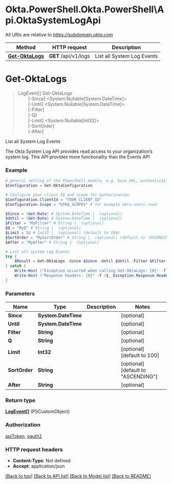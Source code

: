 # Okta.PowerShell.Okta.PowerShell\Api.OktaSystemLogApi

All URIs are relative to *https://subdomain.okta.com*

Method | HTTP request | Description
------------- | ------------- | -------------
[**Get-OktaLogs**](OktaSystemLogApi.md#Get-OktaLogs) | **GET** /api/v1/logs | List all System Log Events


<a id="Get-OktaLogs"></a>
# **Get-OktaLogs**
> LogEvent[] Get-OktaLogs<br>
> &nbsp;&nbsp;&nbsp;&nbsp;&nbsp;&nbsp;&nbsp;&nbsp;[-Since] <System.Nullable[System.DateTime]><br>
> &nbsp;&nbsp;&nbsp;&nbsp;&nbsp;&nbsp;&nbsp;&nbsp;[-Until] <System.Nullable[System.DateTime]><br>
> &nbsp;&nbsp;&nbsp;&nbsp;&nbsp;&nbsp;&nbsp;&nbsp;[-Filter] <String><br>
> &nbsp;&nbsp;&nbsp;&nbsp;&nbsp;&nbsp;&nbsp;&nbsp;[-Q] <String><br>
> &nbsp;&nbsp;&nbsp;&nbsp;&nbsp;&nbsp;&nbsp;&nbsp;[-Limit] <System.Nullable[Int32]><br>
> &nbsp;&nbsp;&nbsp;&nbsp;&nbsp;&nbsp;&nbsp;&nbsp;[-SortOrder] <String><br>
> &nbsp;&nbsp;&nbsp;&nbsp;&nbsp;&nbsp;&nbsp;&nbsp;[-After] <String><br>

List all System Log Events

The Okta System Log API provides read access to your organization’s system log. This API provides more functionality than the Events API

### Example
```powershell
# general setting of the PowerShell module, e.g. base URL, authentication, etc
$Configuration = Get-OktaConfiguration

# Configure your client ID and scope for authorization
$Configuration.ClientId = "YOUR_CLIENT_ID"
$Configuration.Scope = "OTKA_SCOPES" # for example okta.users.read

$Since = (Get-Date) # System.DateTime |  (optional)
$Until = (Get-Date) # System.DateTime |  (optional)
$Filter = "MyFilter" # String |  (optional)
$Q = "MyQ" # String |  (optional)
$Limit = 56 # Int32 |  (optional) (default to 100)
$SortOrder = "MySortOrder" # String |  (optional) (default to "ASCENDING")
$After = "MyAfter" # String |  (optional)

# List all System Log Events
try {
    $Result = Get-OktaLogs -Since $Since -Until $Until -Filter $Filter -Q $Q -Limit $Limit -SortOrder $SortOrder -After $After
} catch {
    Write-Host ("Exception occurred when calling Get-OktaLogs: {0}" -f ($_.ErrorDetails | ConvertFrom-Json))
    Write-Host ("Response headers: {0}" -f ($_.Exception.Response.Headers | ConvertTo-Json))
}
```

### Parameters

Name | Type | Description  | Notes
------------- | ------------- | ------------- | -------------
 **Since** | **System.DateTime**|  | [optional] 
 **Until** | **System.DateTime**|  | [optional] 
 **Filter** | **String**|  | [optional] 
 **Q** | **String**|  | [optional] 
 **Limit** | **Int32**|  | [optional] [default to 100]
 **SortOrder** | **String**|  | [optional] [default to &quot;ASCENDING&quot;]
 **After** | **String**|  | [optional] 

### Return type

[**LogEvent[]**](LogEvent.md) (PSCustomObject)

### Authorization

[apiToken](../README.md#apiToken), [oauth2](../README.md#oauth2)

### HTTP request headers

 - **Content-Type**: Not defined
 - **Accept**: application/json

[[Back to top]](#) [[Back to API list]](../README.md#documentation-for-api-endpoints) [[Back to Model list]](../README.md#documentation-for-models) [[Back to README]](../README.md)

